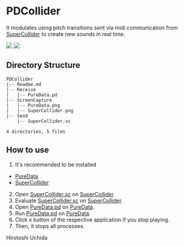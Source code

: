 # PDCollider

It modulates using pitch transitions sent via midi communication from [SuperCollider](https://supercollider.github.io/) to create new sounds in real time.

![](https://uchida16104.github.io/SYNTHEGRATION/PDCollider/ScreenCapture/PureData.png)
![](https://uchida16104.github.io/SYNTHEGRATION/PDCollider/ScreenCapture/SuperCollider.png)

## Directory Structure
```
PDCollider
|-- Readme.md
|-- Receive
|   |-- PureData.pd
|-- ScreenCapture
|   |-- PureData.png
|   |-- SuperCollider.png
|-- Send
    |-- SuperCollider.sc

4 directories, 5 files
```

## How to use
1. It's recommended to be installed
* [PureData](https://puredata.info/downloads)
* [SuperCollider](https://supercollider.github.io/downloads.html)
2. Open [SuperCollider.sc](https://uchida16104.github.io/SYNTHEGRATION/PDCollider/Send/SuperCollider.sc) on [SuperCollider](https://supercollider.github.io/).
3. Evaluate [SuperCollider.sc](https://uchida16104.github.io/SYNTHEGRATION/PDCollider/Send/SuperCollider.sc) on [SuperCollider](https://supercollider.github.io/).
4. Open [PureData.pd](https://uchida16104.github.io/SYNTHEGRATION/PDCollider/Receive/PureData.pd) on [PureData](https://puredata.info/).
5. Run [PureData.pd](https://uchida16104.github.io/SYNTHEGRATION/PDCollider/Receive/PureData.pd) on [PureData](https://puredata.info/).
6. Click x button of the respective application if you stop playing.
7. Then, it stops all processes.


Hirotoshi Uchida
